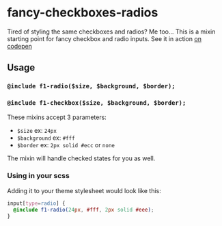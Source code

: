 # fancy-checkboxes-radios
Tired of styling the same checkboxes and radios? Me too... This is a mixin starting point for fancy checkbox and radio inputs. See it in action [on codepen](https://codepen.io/erwstout/pen/xrNEBJ?editors=1100)

## Usage
### `@include f1-radio($size, $background, $border);`
### `@include f1-checkbox($size, $background, $border);`

These mixins accept 3 parameters: 
- `$size` ex: `24px`
- `$background` ex: `#fff`
- `$border` ex: `2px solid #ecc` or `none`

The mixin will handle checked states for you as well.

### Using in your scss
Adding it to your theme stylesheet would look like this:

```scss
input[type=radio] {
  @include f1-radio(24px, #fff, 2px solid #eee);
}
```
